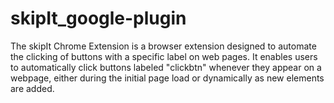 # skipIt_google-plugin
The skipIt Chrome Extension is a browser extension designed to automate the clicking of buttons with a specific label on web pages. It enables users to automatically click buttons labeled "clickbtn" whenever they appear on a webpage, either during the initial page load or dynamically as new elements are added.
